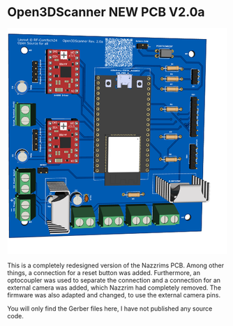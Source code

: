 # Open3DScanner NEW PCB V2.0a
![New PCB](../images/PCB.png?raw=true)

This is a completely redesigned version of the Nazzrims PCB.
Among other things, a connection for a reset button was added.
Furthermore, an optocoupler was used to separate the connection and a connection for an external camera was added, which Nazzrim had completely removed.
The firmware was also adapted and changed, to use the external camera pins.

You will only find the Gerber files here, I have not published any source code.


